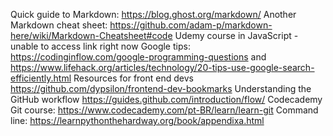 Quick guide to Markdown: https://blog.ghost.org/markdown/
Another Markdown cheat sheet: https://github.com/adam-p/markdown-here/wiki/Markdown-Cheatsheet#code
Udemy course in JavaScript - unable to access link right now
Google tips: https://codinginflow.com/google-programming-questions and https://www.lifehack.org/articles/technology/20-tips-use-google-search-efficiently.html
Resources for front end devs https://github.com/dypsilon/frontend-dev-bookmarks
Understanding the GitHub workflow https://guides.github.com/introduction/flow/
Codecademy Git course: https://www.codecademy.com/pt-BR/learn/learn-git
Command line: https://learnpythonthehardway.org/book/appendixa.html

